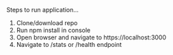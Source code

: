 Steps to run application...

1) Clone/download repo
2) Run npm install in console
3) Open browser and navigate to https://localhost:3000
4) Navigate to /stats or /health endpoint
